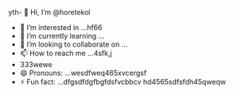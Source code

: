 yth- 👋 Hi, I’m @horetekol
- 👀 I’m interested in ...hf66
- 🌱 I’m currently learning ...
- 💞️ I’m looking to collaborate on ...
- 📫 How to reach me ...4sfk,j
- 333wewe
- 😄 Pronouns: ...wesdfweq465xvcergsf
- ⚡ Fun fact: ...dfgsdfdgfbgfdsfvcbbcv
hd4565sdfsfdh45qweqw
<!---tgrrt
horetekol/horetekol is a ✨ special ✨ repositorsdfy becssdasduse its `README.md` (thirtgs file) appears on your GitHub profile.
You can click the Preview link to take a look at your chan543ges.63fhghfgcbn
wer
